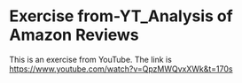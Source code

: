 # Exercise from-YT_Analysis of Amazon Reviews
 This is an exercise from YouTube. The link is https://www.youtube.com/watch?v=QpzMWQvxXWk&t=170s
